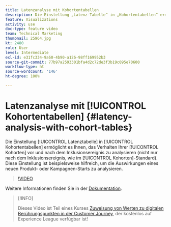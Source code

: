 ```yaml
---
title: Latenzanalyse mit Kohortentabellen
description: Die Einstellung „Latenz-Tabelle“ in „Kohortentabellen“ ermöglicht es Ihnen, das Verhalten Ihrer Kohorten vor und nach dem Inklusionsereignis zu analysieren (nicht nur nach dem Inklusionsereignis, wie im Kohorten-Standard). Diese Einstellung ist beispielsweise hilfreich, um die Auswirkungen eines neuen Produkt- oder Kampagnen-Starts zu analysieren.
feature: Visualizations
activity: use
doc-type: feature video
team: Technical Marketing
thumbnail: 25964.jpg
kt: 2480
role: User
level: Intermediate
exl-id: e31fc334-9a60-4b90-a126-98ff169952b3
source-git-commit: 77b97a2593301bfa4d2c72de3f3b19c095e70600
workflow-type: ht
source-wordcount: '146'
ht-degree: 100%

---
```


# Latenzanalyse mit [!UICONTROL Kohortentabellen] {#latency-analysis-with-cohort-tables}

Die Einstellung [!UICONTROL Latenztabelle] in [!UICONTROL Kohortentabellen] ermöglicht es Ihnen, das Verhalten Ihrer [!UICONTROL Kohorten] vor und nach dem Inklusionsereignis zu analysieren (nicht nur nach dem Inklusionsereignis, wie im [!UICONTROL Kohorten]-Standard). Diese Einstellung ist beispielsweise hilfreich, um die Auswirkungen eines neuen Produkt- oder Kampagnen-Starts zu analysieren.

>[!VIDEO](https://video.tv.adobe.com/v/25964/?quality=12)

Weitere Informationen finden Sie in der [Dokumentation](https://experienceleague.adobe.com/docs/analytics/analyze/analysis-workspace/visualizations/cohort-table/cohort-analysis.html?lang=de).

>[!INFO]
>
> Dieses Video ist Teil eines Kurses [Zuweisung von Werten zu digitalen Berührungspunkten in der Customer Journey](https://experienceleague.adobe.com/?recommended=Analytics-U-1-2020.2&amp;lang=de), der kostenlos auf Experience League verfügbar ist!
